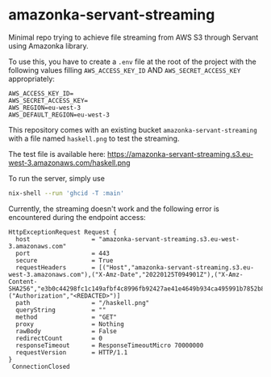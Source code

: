 # amazonka-servant-streaming

Minimal repo trying to achieve file streaming from AWS S3 through Servant using Amazonka library.

To use this, you have to create a `.env` file at the root of the project with the following values filling `AWS_ACCESS_KEY_ID` AND `AWS_SECRET_ACCESS_KEY` appropriately:

```
AWS_ACCESS_KEY_ID=
AWS_SECRET_ACCESS_KEY=
AWS_REGION=eu-west-3
AWS_DEFAULT_REGION=eu-west-3
```

This repository comes with an existing bucket `amazonka-servant-streaming` with a file named `haskell.png` to test the streaming.

The test file is available here: https://amazonka-servant-streaming.s3.eu-west-3.amazonaws.com/haskell.png

To run the server, simply use

```sh
nix-shell --run 'ghcid -T :main'
```

Currently, the streaming doesn't work and the following error is encountered during the endpoint access:

```
HttpExceptionRequest Request {
  host                 = "amazonka-servant-streaming.s3.eu-west-3.amazonaws.com"
  port                 = 443
  secure               = True
  requestHeaders       = [("Host","amazonka-servant-streaming.s3.eu-west-3.amazonaws.com"),("X-Amz-Date","20220125T094901Z"),("X-Amz-Content-SHA256","e3b0c44298fc1c149afbf4c8996fb92427ae41e4649b934ca495991b7852b855"),("Authorization","<REDACTED>")]
  path                 = "/haskell.png"
  queryString          = ""
  method               = "GET"
  proxy                = Nothing
  rawBody              = False
  redirectCount        = 0
  responseTimeout      = ResponseTimeoutMicro 70000000
  requestVersion       = HTTP/1.1
}
 ConnectionClosed
 ```

